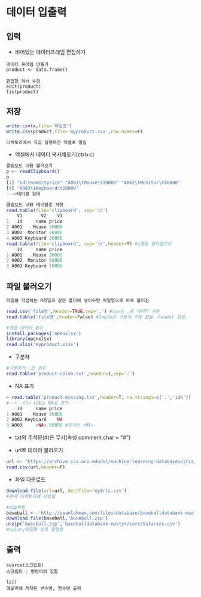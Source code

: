 # 데이터 입출력

## 입력

- 비어있는 데이터프레임 편집하기

```
데이터 프레임 만들기
product <- data.frame()

편집창 켜서 수정
edit(product)
fix(product)
```



## 저장

```R
write.csv(x,file='파일명')
write.csv(product,file='myproduct.csv',row.names=F)

디렉토리에서 직접 실행하면 엑셀로 열림
```

- 엑셀에서 데이터 복사해오기(ctrl+c)

```R
클립보드 내용 불러오기
p <- readClipboard()
p
[1] "id\tname\tprice" "A001\tMouse\t30000" "A002\tMonitor\t50000" 
[4] "A003\tKeyboard\t20000"
--->테이블 형태

클립보드 내용 테이블로 저장
read.table(file='clipboard', sep='\t')
    V1       V2    V3
1   id     name price
2 A001    Mouse 30000
3 A002  Monitor 50000
4 A003 Keyboard 20000
read.table(file='clipboard', sep='\t',header=T) #1행을 열이름으로
    id     name price
1 A001    Mouse 30000
2 A002  Monitor 50000
3 A003 Keyboard 20000
```



## 파일 불러오기

```R
파일을 작업하는 R파일과 같은 폴더에 넣어두면 파일명으로 바로 불러짐

read.csv('file명',header=TRUE,sep=',') #csv는 ,로 데이터 구분
read.table('file명',header=False) #table은 구분자 구분 없음. header 없음.

#엑셀 데이터 읽기
install.packages('openxlsx')
library(openxlsx)
read.xlsx('myproduct.xlsx')
```

- 구분자

```R
#구분자가 :인 경우
read.table('product-colon.txt',header=T,sep=':')
```

- NA 표기

```R
> read.table('product-missing.txt',header=T, na.strings=c('.','idk'))
#--> .이나 idk는 NA로 표기
    id     name price
1 A001    Mouse 30000
2 A002 Keyboard    NA
3 A003     <NA> 50000 #문자는 <NA>
```

- txt의 주석문(#)은 무시(속성 comment.char = "#")

- url로 데이터 불러오기

```R
url <- "https://archive.ics.uci.edu/ml/machine-learning-databases/iris/iris.data"
read.csv(url,header=F)
```

- 파일 다운로드

```R
download.file(url=url, destfile='myIris.csv')
#현재 디렉토리에 저장됨

#zip파일
baseball <- 'http://seanlahman.com/files/database/baseballdatabank-master_2016-03-02.zip'
download.file(baseball,'baseball.zip')
unzip('baseball.zip','baseballdatabank-master/core/Salaries.csv')
#salary파일만 압축 풀었음
```



## 출력

```
source(스크립트)
스크립트 : 명령어의 집합
```

```
ls()
메모리에 적재된 변수명, 함수명 출력
```









